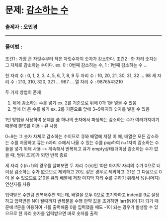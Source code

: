 # 문제: [감소하는 수][link]

[link]: https://www.acmicpc.net/problem/1038

### 출제자 : 오민경

---

### 풀이법 : 

조건1 : 가장 큰 자릿수부터 작은 자릿수까지 숫자가 감소한다.
조건2 : 한 자리 숫자는 그 자체로 감소하는 수이다. ex. 0 : 0번째 감소하는 수, 1 : 1번째 감소하는 수 ...

한 자리 수 : 0, 1, 2, 3, 4, 5, 6, 7, 8, 9 
두 자리 수 : 10, 20, 21, 30, 31, 32 ... 98
세 자리 수 : 210, 310, 320, 321 ... 987
...
열 자리 수 : 9876543210

두 가지 방법이 존재
1. 뒤에 감소하는 수를 넣기 ex. 2를 기준으로 뒤에 0과 1을 넣을 수 있음
2. 앞에 더 큰 수를 넣기 ex. 2를 기준으로 앞에 3~9까지의 숫자를 넣을 수 있음

1번 방법을 사용하여 문제를 풂
하나의 숫자에서 파생되는 감소하는 수가 여러가지이기 때문에 BFS를 이용 - 큐 사용

0~9는 그 숫자 자체로 감소하는 수이므로 큐와 배열에 저장
이 때, 배열은 모든 감소하는 수를 저장하고 큐는 n자리 수에서 나올 수 있는 수를 pop하여 n+1자리 감소하는 수들을 넣기 위해 사용 -> 계속해서 반복되고 큐가 empty상태(더이상 감소하는 수가 없을 때, 범위 초과)가 되면 반복 종료

세 자리 수(n+1)의 경우를 살펴보면
두 자리 수(n)인 10은 마지막 자리의 수가 0으로 더이상 감소하는 수가 없으므로 제외하고
20도 같은 경우로 제외하고, 21은 그 다음으로 0이 올 수 있으므로 210을 큐와 배열에 저장
마지막 자리 수를 구하기 위해서 %(나머지)연산자를 사용

입력받은 수만큼 반복해주면 되는데, 배열을 모두 0으로 초기화하고
index를 9로 설정하고 입력받은 N이 될때까지 반복문을 수행
만약 값을 초과하면 !arr[N]이 1가 되기 때문에 if문을 이용하여 -1를 출력해줌
0을 입력했을 때도 -1이 되는 경우가 발생할 수 있으므로 한 자리 숫자를 입력받으면 바로 숫자를 출력